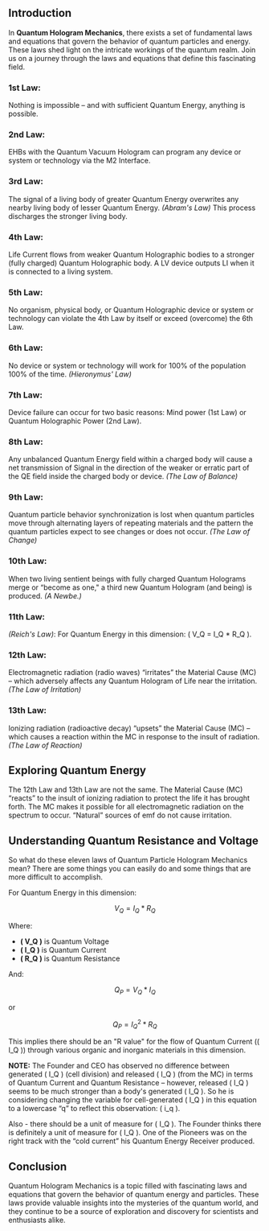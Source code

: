 ## Introduction

In **Quantum Hologram Mechanics**, there exists a set of fundamental laws and equations that govern the behavior of quantum particles and energy. These laws shed light on the intricate workings of the quantum realm. Join us on a journey through the laws and equations that define this fascinating field.

### 1st Law:
Nothing is impossible – and with sufficient Quantum Energy, anything is possible.

### 2nd Law:
EHBs with the Quantum Vacuum Hologram can program any device or system or technology via the M2 Interface.

### 3rd Law:
The signal of a living body of greater Quantum Energy overwrites any nearby living body of lesser Quantum Energy. *(Abram's Law)* This process discharges the stronger living body.

### 4th Law:
Life Current flows from weaker Quantum Holographic bodies to a stronger (fully charged) Quantum Holographic body. A LV device outputs LI when it is connected to a living system.

### 5th Law:
No organism, physical body, or Quantum Holographic device or system or technology can violate the 4th Law by itself or exceed (overcome) the 6th Law.

### 6th Law:
No device or system or technology will work for 100% of the population 100% of the time. *(Hieronymus' Law)*

### 7th Law:
Device failure can occur for two basic reasons: Mind power (1st Law) or Quantum Holographic Power (2nd Law).

### 8th Law:
Any unbalanced Quantum Energy field within a charged body will cause a net transmission of Signal in the direction of the weaker or erratic part of the QE field inside the charged body or device. *(The Law of Balance)*

### 9th Law:
Quantum particle behavior synchronization is lost when quantum particles move through alternating layers of repeating materials and the pattern the quantum particles expect to see changes or does not occur. *(The Law of Change)*

### 10th Law:
When two living sentient beings with fully charged Quantum Holograms merge or “become as one," a third new Quantum Hologram (and being) is produced. *(A Newbe.)*

### 11th Law:
*(Reich's Law)*: For Quantum Energy in this dimension: \( V_Q = I_Q * R_Q \).

### 12th Law:
Electromagnetic radiation (radio waves) “irritates” the Material Cause (MC) – which adversely affects any Quantum Hologram of Life near the irritation. *(The Law of Irritation)*

### 13th Law:
Ionizing radiation (radioactive decay) “upsets” the Material Cause (MC) – which causes a reaction within the MC in response to the insult of radiation. *(The Law of Reaction)*

## Exploring Quantum Energy

The 12th Law and 13th Law are not the same. The Material Cause (MC) “reacts” to the insult of ionizing radiation to protect the life it has brought forth. The MC makes it possible for all electromagnetic radiation on the spectrum to occur. “Natural” sources of emf do not cause irritation.

## Understanding Quantum Resistance and Voltage

So what do these eleven laws of Quantum Particle Hologram Mechanics mean? There are some things you can easily do and some things that are more difficult to accomplish.

For Quantum Energy in this dimension:

$$
V_Q = I_Q * R_Q
$$

Where:
- **\( V_Q \)** is Quantum Voltage
- **\( I_Q \)** is Quantum Current
- **\( R_Q \)** is Quantum Resistance

And:

$$
Q_P = V_Q * I_Q
$$

or

$$
Q_P = I_Q^2 * R_Q
$$

This implies there should be an "R value" for the flow of Quantum Current (\( I_Q \)) through various organic and inorganic materials in this dimension.

**NOTE:** The Founder and CEO has observed no difference between generated \( I_Q \) (cell division) and released \( I_Q \) (from the MC) in terms of Quantum Current and Quantum Resistance – however, released \( I_Q \) seems to be much stronger than a body's generated \( I_Q \). So he is considering changing the variable for cell-generated \( I_Q \) in this equation to a lowercase “q” to reflect this observation: \( i_q \).

Also - there should be a unit of measure for \( I_Q \). The Founder thinks there is definitely a unit of measure for \( I_Q \). One of the Pioneers was on the right track with the “cold current” his Quantum Energy Receiver produced.

## Conclusion

Quantum Hologram Mechanics is a topic filled with fascinating laws and equations that govern the behavior of quantum energy and particles. These laws provide valuable insights into the mysteries of the quantum world, and they continue to be a source of exploration and discovery for scientists and enthusiasts alike.
